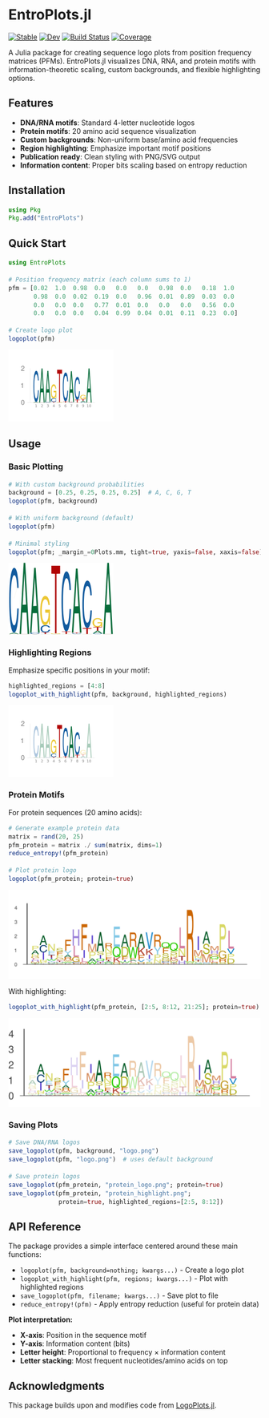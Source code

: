 # EntroPlots.jl

[![Stable](https://img.shields.io/badge/docs-stable-blue.svg)](https://kchu25.github.io/EntroPlots.jl/stable/)
[![Dev](https://img.shields.io/badge/docs-dev-blue.svg)](https://kchu25.github.io/EntroPlots.jl/dev/)
[![Build Status](https://github.com/kchu25/EntroPlots.jl/actions/workflows/CI.yml/badge.svg?branch=main)](https://github.com/kchu25/EntroPlots.jl/actions/workflows/CI.yml?query=branch%3Amain)
[![Coverage](https://codecov.io/gh/kchu25/EntroPlots.jl/branch/main/graph/badge.svg)](https://codecov.io/gh/kchu25/EntroPlots.jl)

A Julia package for creating sequence logo plots from position frequency matrices (PFMs). EntroPlots.jl visualizes DNA, RNA, and protein motifs with information-theoretic scaling, custom backgrounds, and flexible highlighting options.

## Features

- **DNA/RNA motifs**: Standard 4-letter nucleotide logos
- **Protein motifs**: 20 amino acid sequence visualization  
- **Custom backgrounds**: Non-uniform base/amino acid frequencies
- **Region highlighting**: Emphasize important motif positions
- **Publication ready**: Clean styling with PNG/SVG output
- **Information content**: Proper bits scaling based on entropy reduction


## Installation

```julia
using Pkg
Pkg.add("EntroPlots")
```

## Quick Start

```julia
using EntroPlots

# Position frequency matrix (each column sums to 1)
pfm = [0.02  1.0  0.98  0.0   0.0   0.0   0.98  0.0   0.18  1.0
       0.98  0.0  0.02  0.19  0.0   0.96  0.01  0.89  0.03  0.0
       0.0   0.0  0.0   0.77  0.01  0.0   0.0   0.0   0.56  0.0
       0.0   0.0  0.0   0.04  0.99  0.04  0.01  0.11  0.23  0.0]

# Create logo plot
logoplot(pfm)
```

![Basic Logo](demo/demo.png)

## Usage
### Basic Plotting

```julia
# With custom background probabilities
background = [0.25, 0.25, 0.25, 0.25]  # A, C, G, T
logoplot(pfm, background)

# With uniform background (default)
logoplot(pfm)

# Minimal styling
logoplot(pfm; _margin_=0Plots.mm, tight=true, yaxis=false, xaxis=false)
```

![Minimal Logo](demo/no_margin.png)

### Highlighting Regions

Emphasize specific positions in your motif:

```julia
highlighted_regions = [4:8]
logoplot_with_highlight(pfm, background, highlighted_regions)
```

![Highlighted Logo](demo/demo4.png)

### Protein Motifs

For protein sequences (20 amino acids):

```julia
# Generate example protein data
matrix = rand(20, 25)
pfm_protein = matrix ./ sum(matrix, dims=1)
reduce_entropy!(pfm_protein)

# Plot protein logo
logoplot(pfm_protein; protein=true)
```

![Protein Logo](demo/logo_protein.png)

With highlighting:

```julia
logoplot_with_highlight(pfm_protein, [2:5, 8:12, 21:25]; protein=true)
```

![Highlighted Protein Logo](demo/logo_protein_highlight.png)

### Saving Plots

```julia
# Save DNA/RNA logos
save_logoplot(pfm, background, "logo.png")
save_logoplot(pfm, "logo.png")  # uses default background

# Save protein logos  
save_logoplot(pfm_protein, "protein_logo.png"; protein=true)
save_logoplot(pfm_protein, "protein_highlight.png"; 
              protein=true, highlighted_regions=[2:5, 8:12])
```

## API Reference

The package provides a simple interface centered around these main functions:

- `logoplot(pfm, background=nothing; kwargs...)` - Create a logo plot
- `logoplot_with_highlight(pfm, regions; kwargs...)` - Plot with highlighted regions  
- `save_logoplot(pfm, filename; kwargs...)` - Save plot to file
- `reduce_entropy!(pfm)` - Apply entropy reduction (useful for protein data)

**Plot interpretation:**
- **X-axis**: Position in the sequence motif
- **Y-axis**: Information content (bits) 
- **Letter height**: Proportional to frequency × information content
- **Letter stacking**: Most frequent nucleotides/amino acids on top

## Acknowledgments

This package builds upon and modifies code from [LogoPlots.jl](https://github.com/BenjaminDoran/LogoPlots.jl).
